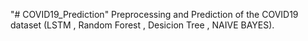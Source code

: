 "# COVID19_Prediction" 
Preprocessing and Prediction of the COVID19 dataset (LSTM , Random Forest , Desicion Tree , NAIVE BAYES).
